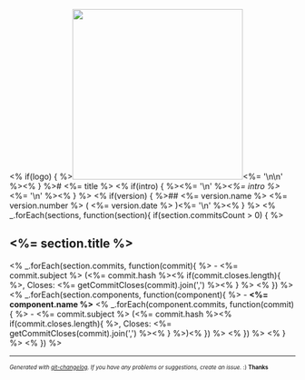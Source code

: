 <% if(logo) { %><img width="300px" src="<%= logo %>" /><%= '\n\n' %><% } %># <%= title %>
<% if(intro) { %><%= '\n' %>_<%= intro %>_<%= '\n' %><% } %>
<% if(version) { %>## <%= version.name %> <%= version.number %> ( <%= version.date %> )<%= '\n' %><% } %>
<% _.forEach(sections, function(section){
  if(section.commitsCount > 0) { %>
## <%= section.title %>
<% _.forEach(section.commits, function(commit){ %>  - <%= commit.subject %> (<%= commit.hash %><% if(commit.closes.length){ %>, Closes: <%= getCommitCloses(commit).join(',') %><% } %>
<% }) %><% _.forEach(section.components, function(component){ %>  - **<%= component.name %>**
<% _.forEach(component.commits, function(commit){ %>    - <%= commit.subject %> (<%= commit.hash %><% if(commit.closes.length){ %>, Closes: <%= getCommitCloses(commit).join(',') %><% } %>)<% }) %>
<% }) %>
<% } %>
<% }) %>

---
<sub><sup>*Generated with [git-changelog](https://github.com/rafinskipg/git-changelog). If you have any problems or suggestions, create an issue.* :) **Thanks** </sub></sup>
